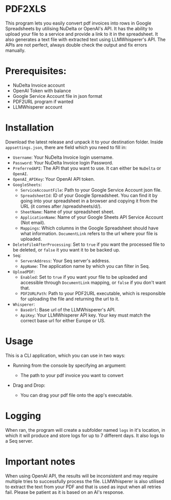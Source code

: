 # PDF2XLS

This program lets you easily convert pdf invoices into rows in Google Spreadsheets by utilising NuDelta or OpenAI's API.
It has the ability to upload your file to a service and provide a link to it in the spreadsheet. It also generates a text file with extracted text using LLMWhisperer's API.
The APIs are not perfect, always double check the output and fix errors manually.

# Prerequisites:
- NuDelta Invoice account
- OpenAI Token with balance
- Google Service Account file in json format
- PDF2URL program if wanted
- LLMWhisperer account

# Installation

Download the latest release and unpack it to your destination folder.
Inside `appsettings.json`, there are field which you need to fill in:

- `Username`: Your NuDelta Invoice login username.
- `Password`: Your NuDelta Invoice login Password.
- `PreferredAPI`: The API that you want to use. It can either be `NuDelta` or `OpenAI`.
- `OpenAI_APIKey`: Your OpenAI API token.
- `GoogleSheets`:
    - `ServiceAccountFile`: Path to your Google Service Account json file.
    - `SpreadsheetId`: ID of your Google Spreadsheet. You can find it by going into your spreadsheet in a browser and copying it from the URL (it comes after /spreadsheets/d/).
    - `SheetName`: Name of your spreadsheet sheet.
    - `ApplicationName`: Name of your Google Sheets API Service Account (Not email).
    - `Mappings`: Which columns in the Google Spreadsheet should have what information. `DocumentLink` refers to the url where your file is uploaded.
- `DeleteFileAfterProcessing`: Set to `true` if you want the processed file to be deleted, or `false` it you want it to be backed up.
- `Seq`:
    - `ServerAddress`: Your Seq server's address.
    - `AppName`: The application name by which you can filter in Seq.
- `UploadPDF`:
    - `Enabled`: Set to `true` if you want your file to be uploaded and accessible through `DocumentLink` mapping, or `false` if you don't want that.
    - `PDF2URLPath`: Path to your PDF2URL executable, which is responsible for uploading the file and returning the url to it.
- `Whisperer`:
    - `BaseUrl`: Base url of the LLMWhisperer's API.
    - `ApiKey`: Your LLMWhisperer API key. Your key must match the correct base url for either Europe or US.

# Usage

This is a CLI application, which you can use in two ways:
- Running from the console by specifying an argument:
    - The path to your pdf invoice you want to convert

- Drag and Drop:
    - You can drag your pdf file onto the app's executable.

# Logging

When ran, the program will create a subfolder named `logs` in it's location, in which it will produce and store logs for up to 7 different days.
It also logs to a Seq server.

# Important notes

When using OpenAI API, the results will be inconsistent and may require multiple tries to successfully process the file. LLMWhisperer is also utilised to extract the text from your PDF and that is used as input when all retries fail.
Please be patient as it is based on an AI's response.